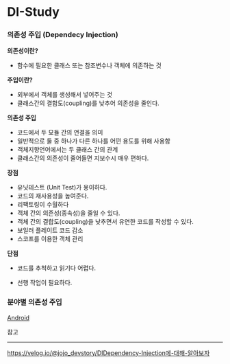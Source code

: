 # DI-Study
### 의존성 주입 (Dependecy Injection)

**의존성이란?**

- 함수에 필요한 클래스 또는 참조변수나 객체에 의존하는 것

**주입이란?**

- 외부에서 객체를 생성해서 넣어주는 것
- 클래스간의 결합도(coupling)를 낮추어 의존성을 줄인다.

**의존성 주입**

- 코드에서 두 묘듈 간의 연결을 의미
- 일반적으로 둘 중 하나가 다른 하나를 어떤 용도를 위해 사용함
- 객체지향언어에서는 두 클래스 간의 관계
- 클래스간의 의존성이 줄어들면 지보수시 매우 편하다.

**장점**

- 유닛테스트 (Unit Test)가 용이하다.
- 코드의 재사용성을 높여준다.
- 리팩토링이 수월하다
- 객체 간의 의존성(종속성)을 줄일 수 있다.
- 객체 간의 결합도(coupling)을 낮추면서 유연한 코드를 작성할 수 있다.
- 보일러 플레이트 코드 감소
- 스코프를 이용한 객체 관리

**단점**

- 코드를 추척하고 읽기다 어렵다.

- 선행 작업이 필요하다.

  

### 분야별 의존성 주입

[Android](https://github.com/limsaehyun/DI-Study/tree/main/Android)



참고

------

https://velog.io/@jojo_devstory/DIDependency-Injection에-대해-알아보자